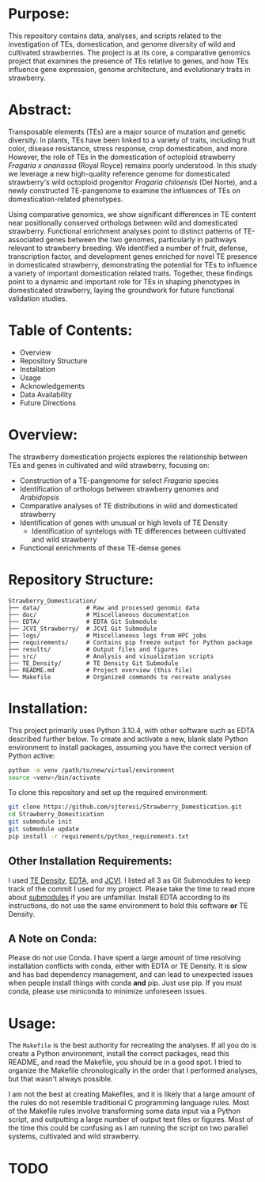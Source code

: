 # Purpose:
This repository contains data, analyses, and scripts related to the investigation of TEs, domestication, and genome diversity of wild and cultivated strawberries.
The project is at its core, a comparative genomics project that examines the presence of TEs relative to genes, and how TEs influence gene expression, genome architecture, and evolutionary traits in strawberry.

# Abstract:
Transposable elements (TEs) are a major source of mutation and genetic diversity.
In plants, TEs have been linked to a variety of traits, including fruit color, disease resistance, stress response, crop domestication, and more.
However, the role of TEs in the domestication of octoploid strawberry *Fragaria x ananassa* (Royal Royce) remains poorly understood.
In this study we leverage a new high-quality reference genome for domesticated strawberry's wild octoploid progenitor *Fragaria chiloensis* (Del Norte), and a newly constructed TE-pangenome to examine the influences of TEs on domestication-related phenotypes.

Using comparative genomics, we show significant differences in TE content near positionally conserved orthologs between wild and domesticated strawberry.
Functional enrichment analyses point to distinct patterns of TE-associated genes between the two genomes, particularly in pathways relevant to strawberry breeding.
We identified a number of fruit, defense, transcription factor, and development genes enriched for novel TE presence in domesticated strawberry, demonstrating the potential for TEs to influence a variety of important domestication related traits.
Together, these findings point to a dynamic and important role for TEs in shaping phenotypes in domesticated strawberry, laying the groundwork for future functional validation studies.

# Table of Contents:
- Overview
- Repository Structure
- Installation
- Usage
- Acknowledgements
- Data Availability
- Future Directions

# Overview:
The strawberry domestication projects explores the relationship between TEs and genes in cultivated and wild strawberry, focusing on:
- Construction of a TE-pangenome for select *Fragaria* species
- Identification of orthologs between strawberry genomes and *Arabidopsis*
- Comparative analyses of TE distributions in wild and domesticated strawberry
- Identification of genes with unusual or high levels of TE Density
	- Identification of syntelogs with TE differences between cultivated and wild strawberry
- Functional enrichments of these TE-dense genes

# Repository Structure:

```
Strawberry_Domestication/
├── data/             # Raw and processed genomic data
├── doc/              # Miscellaneous documentation
├── EDTA/             # EDTA Git Submodule
├── JCVI_Strawberry/  # JCVI Git Submodule
├── logs/             # Miscellaneous logs from HPC jobs
├── requirements/     # Contains pip freeze output for Python package
├── results/          # Output files and figures
├── src/              # Analysis and visualization scripts
├── TE_Density/       # TE Density Git Submodule
├── README.md         # Project overview (this file)
└── Makefile          # Organized commands to recreate analyses
```

# Installation:
This project primarily uses Python 3.10.4, with other software such as EDTA described further below.
To create and activate a new, blank slate Python environment to install packages, assuming you have the correct version of Python active:
```bash
python -m venv /path/to/new/virtual/environment
source <venv>/bin/activate
```

To clone this repository and set up the required environment:
```bash
git clone https://github.com/sjteresi/Strawberry_Domestication.git
cd Strawberry_Domestication
git submodule init
git submodule update
pip install -r requirements/python_requirements.txt
```

## Other Installation Requirements:
I used [TE Density](https://github.com/sjteresi/TE_Density), [EDTA](https://github.com/oushujun/EDTA), and [JCVI](https://github.com/tanghaibao/jcvi).
I listed all 3 as Git Submodules to keep track of the commit I used for my project.
Please take the time to read more about [submodules](https://git-scm.com/book/en/v2/Git-Tools-Submodules) if you are unfamiliar.
Install EDTA according to its instructions, do not use the same environment to hold this software **or** TE Density.

## A Note on Conda:
Please do not use Conda.
I have spent a large amount of time resolving installation conflicts with conda, either with EDTA or TE Density.
It is slow and has bad dependency management, and can lead to unexpected issues when people install things with conda **and** pip.
Just use pip.
If you must conda, please use miniconda to minimize unforeseen issues.

# Usage:
The `Makefile` is the best authority for recreating the analyses.
If all you do is create a Python environment, install the correct packages, read this README, and read the Makefile, you should be in a good spot.
I tried to organize the Makefile chronologically in the order that I performed analyses, but that wasn't always possible.

I am not the best at creating Makefiles, and it is likely that a large amount of the rules do not resemble traditional C programming language rules.
Most of the Makefile rules involve transforming some data input via a Python script, and outputting a large number of output text files or figures.
Most of the time this could be confusing as I am running the script on two parallel systems, cultivated and wild strawberry.


# TODO
